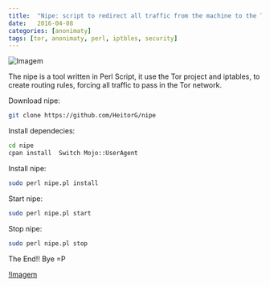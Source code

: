 ```yaml
---
title:  "Nipe: script to redirect all traffic from the machine to the Tor network!"
date:   2016-04-08
categories: [anonimaty]
tags: [tor, anonimaty, perl, iptbles, security]
---
```


![Imagem](https://cdn-images-1.medium.com/max/600/1*S9xp2RtovtrimwSc-LBatA.png)

The nipe is a tool written in Perl Script, it use the Tor project and iptables, to create routing rules, forcing all traffic to pass in the Tor network.

Download nipe:

``` bash
git clone https://github.com/HeitorG/nipe
```

Install dependecies:

``` bash
cd nipe
cpan install  Switch Mojo::UserAgent
```

Install nipe:

``` bash
sudo perl nipe.pl install
```

Start nipe:

``` bash
sudo perl nipe.pl start
```

Stop nipe:

``` bash
sudo perl nipe.pl stop
```

The End!! Bye =P

[!Imagem](https://cdn-images-1.medium.com/max/800/1*prMxBsonY40OqtfFgqUwJQ.jpeg)
